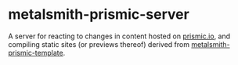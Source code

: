 # metalsmith-prismic-server

A server for reacting to changes in content hosted on [prismic.io](https://prismic.io/), and compiling static sites (or previews thereof) derived from [metalsmith-prismic-template](https://github.com/futurice/metalsmith-prismic-template).
